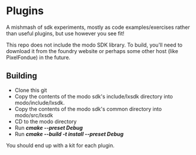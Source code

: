 # Plugins

A mishmash of sdk experiments, mostly as code examples/exercises rather than useful plugins, but use however you see fit!

This repo does not include the modo SDK library.  To build, you'll need to download it from the foundry website or perhaps some other host (like PixelFondue) in the future.

## Building

- Clone this git
- Copy the contents of the modo sdk's include/lxsdk directory into modo/include/lxsdk.
- Copy the contents of the modo sdk's common directory into modo/src/lxsdk
- CD to the modo directory
- Run ***cmake --preset Debug***
- Run ***cmake --build -t install --preset Debug***

You should end up with a kit for each plugin.
